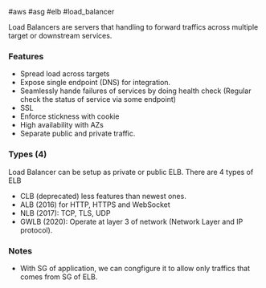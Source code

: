 #aws #asg #elb #load_balancer

Load Balancers are servers that handling to forward traffics across multiple target or downstream services. 

### Features
- Spread load across targets
- Expose single endpoint (DNS) for integration.
- Seamlessly hande failures of services by doing health check (Regular check the status of service via some endpoint)
- SSL
- Enforce stickness with cookie
- High availability with AZs
- Separate public and private traffic.

### Types (4)
Load Balancer can be setup as private or public ELB. There are 4 types of ELB
- CLB (deprecated) less features than newest ones.
- ALB (2016) for HTTP, HTTPS and WebSocket
- NLB (2017): TCP, TLS, UDP
- GWLB (2020): Operate at layer 3 of network (Network Layer and IP protocol).

### Notes
- With SG of application, we can congfigure it to allow only traffics that comes from SG of ELB.